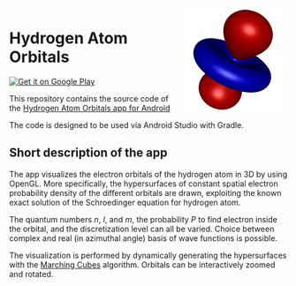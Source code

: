 <img src="app/src/main/res/mipmap-xxxhdpi/ic_launcher.png" align="right" />

# Hydrogen Atom Orbitals 

<a href='https://play.google.com/store/apps/details?id=com.vlvolad.hydrogenatom'><img alt='Get it on Google Play' src='https://play.google.com/intl/en_us/badges/images/generic/en_badge_web_generic.png' height=60px/></a>


This repository contains the source code of the [Hydrogen Atom Orbitals app for Android](https://play.google.com/store/apps/details?id=com.vlvolad.hydrogenatom)





The code is designed to be used via Android Studio with Gradle.

## Short description of the app 


The app visualizes the electron orbitals of the hydrogen atom in 3D by using OpenGL.
More specifically, the hypersurfaces of constant spatial electron probability density of the different orbitals are drawn, exploiting the known exact solution of the Schroedinger equation for hydrogen atom.


The quantum numbers *n*, *l*, and *m*, the probability *P* to find electron inside the orbital, and the discretization level can all be varied.
Choice between complex and real (in azimuthal angle) basis of wave functions is possible.


The visualization is performed by dynamically generating the hypersurfaces with the [Marching Cubes](http://paulbourke.net/geometry/polygonise/) algorithm. Orbitals can be interactively zoomed and rotated.
